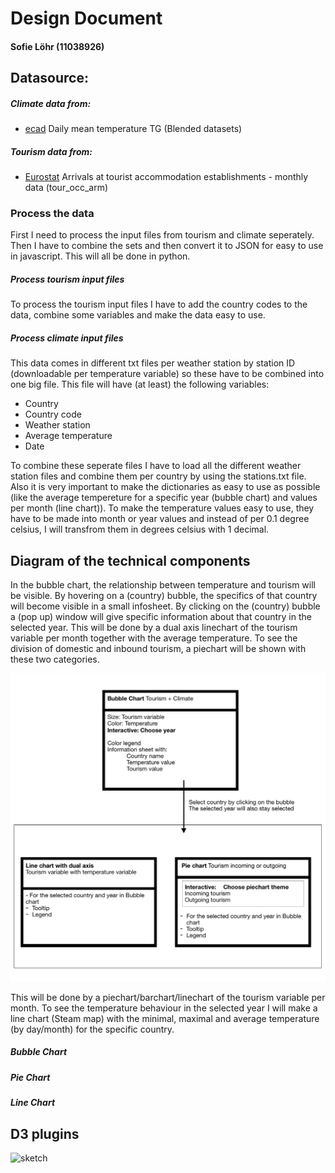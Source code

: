 # Design Document
#### Sofie Löhr (11038926)


## Datasource:
##### Climate data from: 
+ [ecad](https://www.ecad.eu/dailydata/predefinedseries.php#)
Daily mean temperature TG (Blended datasets)

##### Tourism data from:
+ [Eurostat](https://ec.europa.eu/eurostat/web/tourism/data/database)
Arrivals at tourist accommodation establishments - monthly data (tour_occ_arm)

### Process the data
First I need to process the input files from tourism and climate seperately. Then I have to combine the sets and then convert it to JSON for easy to use in javascript. This will all be done in python.

##### Process tourism input files
To process the tourism input files I have to add the country codes to the data, combine some variables and make the data easy to use.

##### Process climate input files
This data comes in different txt files per weather station by station ID (downloadable per temperature variable) so these have to be combined into one big file. This file will have (at least) the following variables:
+ Country
+ Country code
+ Weather station
+ Average temperature
+ Date

To combine these seperate files I have to load all the different weather station files and combine them per country by using the stations.txt file. Also it is very important to make the dictionaries as easy to use as possible (like the average tempereture for a specific year (bubble chart) and values per month (line chart)). To make the temperature values easy to use, they have to be made into month or year values and instead of per 0.1 degree celsius, I will transfrom them in degrees celsius with 1 decimal.

## Diagram of the technical components
In the bubble chart, the relationship between temperature and tourism will be visible. By hovering on a (country) bubble, the specifics of that country will become visible in a small infosheet. By clicking on the (country) bubble a (pop up) window will give specific information about that country in the selected year. This will be done by a dual axis linechart of the tourism variable per month together with the average temperature. To see the division of domestic and inbound tourism, a piechart will be shown with these two categories. 

![sketch](doc/technical_components.png)

This will be done by a piechart/barchart/linechart of the tourism variable per month. To see the temperature behaviour in the selected year I will make a line chart (Steam map) with the minimal, maximal and average temperature (by day/month) for the specific country.

##### Bubble Chart


##### Pie Chart

##### Line Chart



## D3 plugins


![sketch](doc/simple_bubble_chart.png)